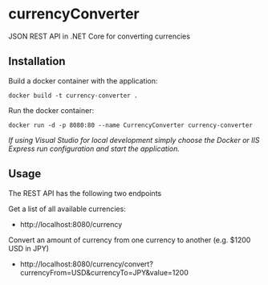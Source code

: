 # currencyConverter

JSON REST API in .NET Core for converting currencies

## Installation

Build a docker container with the application:

`docker build -t currency-converter .`

Run the docker container:

`docker run -d -p 8080:80 --name CurrencyConverter currency-converter`

*If using Visual Studio for local development simply choose the Docker or IIS Express run configuration and start the application.*

## Usage

The REST API has the following two endpoints

Get a list of all available currencies:

* http://localhost:8080/currency

Convert an amount of currency from one currency to another (e.g. $1200 USD in JPY)

* http://localhost:8080/currency/convert?currencyFrom=USD&currencyTo=JPY&value=1200

